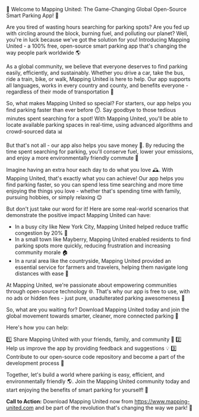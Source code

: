 🚨 Welcome to Mapping United: The Game-Changing Global Open-Source Smart Parking App! 🚨

Are you tired of wasting hours searching for parking spots? Are you fed up with circling around the block, burning fuel, and polluting our planet? Well, you're in luck because we've got the solution for you! Introducing Mapping United - a 100% free, open-source smart parking app that's changing the way people park worldwide 🌎

As a global community, we believe that everyone deserves to find parking easily, efficiently, and sustainably. Whether you drive a car, take the bus, ride a train, bike, or walk, Mapping United is here to help. Our app supports all languages, works in every country and county, and benefits everyone - regardless of their mode of transportation 🚂

So, what makes Mapping United so special? For starters, our app helps you find parking faster than ever before ⏱️. Say goodbye to those tedious minutes spent searching for a spot! With Mapping United, you'll be able to locate available parking spaces in real-time, using advanced algorithms and crowd-sourced data 📊

But that's not all - our app also helps you save money 💸. By reducing the time spent searching for parking, you'll conserve fuel, lower your emissions, and enjoy a more environmentally friendly commute 🌟

Imagine having an extra hour each day to do what you love 🕰️. With Mapping United, that's exactly what you can achieve! Our app helps you find parking faster, so you can spend less time searching and more time enjoying the things you love - whether that's spending time with family, pursuing hobbies, or simply relaxing 😌

But don't just take our word for it! Here are some real-world scenarios that demonstrate the positive impact Mapping United can have:

* In a busy city like New York City, Mapping United helped reduce traffic congestion by 20% 🚗
* In a small town like Mayberry, Mapping United enabled residents to find parking spots more quickly, reducing frustration and increasing community morale 🏠
* In a rural area like the countryside, Mapping United provided an essential service for farmers and travelers, helping them navigate long distances with ease 🌾

At Mapping United, we're passionate about empowering communities through open-source technology 🌐. That's why our app is free to use, with no ads or hidden fees - just pure, unadulterated parking awesomeness 🎉

So, what are you waiting for? Download Mapping United today and join the global movement towards smarter, cleaner, more connected parking 🚀

Here's how you can help:

1️⃣ Share Mapping United with your friends, family, and community 📱
2️⃣ Help us improve the app by providing feedback and suggestions 💡
3️⃣ Contribute to our open-source code repository and become a part of the development process 🤖

Together, let's build a world where parking is easy, efficient, and environmentally friendly 🌎. Join the Mapping United community today and start enjoying the benefits of smart parking for yourself! 🚨

**Call to Action:** Download Mapping United now from https://www.mapping-united.com and be part of the revolution that's changing the way we park! 🚀